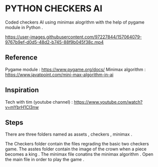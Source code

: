 # PYTHON CHECKERS AI 

Coded checkers AI using minimax alogrithm with the help of pygame module in Python .

https://user-images.githubusercontent.com/97227844/157064079-9767b9ef-d0d5-48d2-b745-88f9b045f38c.mp4

## Reference 

Pygame module :  https://www.pygame.org/docs/
Minimax algorithm : https://www.javatpoint.com/mini-max-algorithm-in-ai


## Inspiration 
Tech with tim (youtube channel) : https://www.youtube.com/watch?v=mYbrH1Cl3nw


## Steps 
There are three folders named as assets , checkers , minimax .

The Checkers folder contain the files regrading the basic two checkers game.
The asstes folder contain the image of the crown when a piece becomes a king .
The minimax file conatins the minimax algorithm .
Open the main file in order to play the game .
